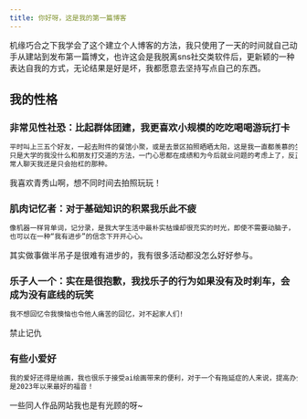 ```yaml
---
title: 你好呀，这是我的第一篇博客
---
```

机缘巧合之下我学会了这个建立个人博客的方法，我只使用了一天的时间就自己动手从建站到发布第一篇博文，也许这会是我脱离sns社交类软件后，更新颖的一种表达自我的方式，无论结果是好是坏，我都愿意去坚持写点自己的东西。
## 我的性格

### 非常见性社恐：比起群体团建，我更喜欢小规模的吃吃喝喝游玩打卡

``` bash
平时叫上三五个好友，一起去附件的餐馆小聚，或是去景区拍照晒晒太阳，这是我一直都羡慕的生活，
只是大学的我没什么和朋友打交道的方法，一门心思都在成绩和为今后就业问题的考虑上了，反正和
常人聊天我还是只会抬杠的那种。
```

我喜欢青秀山啊，想不同时间去拍照玩玩！

### 肌肉记忆者：对于基础知识的积累我乐此不疲

``` bash
像机器一样背单词，记分录，是我大学生活中最朴实枯燥却很充实的时光，即使不需要动脑子，
也可以在一种“我有进步”的信念下开开心心。
```

其实做事做半吊子是很难有进步的，我有很多活动都没怎么好好参与。

### 乐子人一个：实在是很抱歉，我找乐子的行为如果没有及时刹车，会成为没有底线的玩笑

``` bash
我不想回忆令我懊恼也令他人痛苦的回忆，对不起家人们!
```

禁止记仇

### 有些小爱好

``` bash
我的爱好还得是绘画，我也很乐于接受ai绘画带来的便利，对于一个有拖延症的人来说，提高办公效率
是2023年以来最好的福音！
```

一些同人作品网站我也是有光顾的呀~
